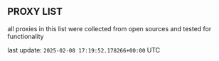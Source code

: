## PROXY LIST

all proxies in this list were collected from open sources and tested for functionality

last update: `2025-02-08 17:19:52.178266+00:00` UTC